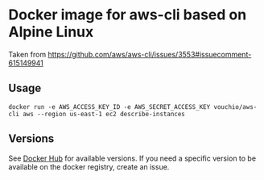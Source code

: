 # Docker image for aws-cli based on Alpine Linux

Taken from https://github.com/aws/aws-cli/issues/3553#issuecomment-615149941

## Usage

```shell
docker run -e AWS_ACCESS_KEY_ID -e AWS_SECRET_ACCESS_KEY vouchio/aws-cli aws --region us-east-1 ec2 describe-instances 
```

## Versions

See [Docker Hub](https://hub.docker.com/repository/docker/vouchio/aws-cli) for available versions.
If you need a specific version to be available on the docker registry, create an issue.
